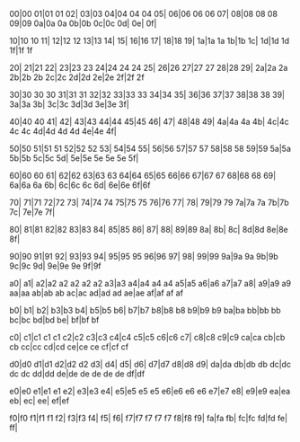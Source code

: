 00|00
01|01 01
02|
03|03
04|04 04 04
05|
06|06 06 06
07|
08|08 08 08
09|09
0a|0a 0a
0b|0b
0c|0c
0d|
0e|
0f|

10|10 10
11|
12|12 12
13|13
14|
15|
16|16
17|
18|18
19|
1a|1a 1a
1b|1b
1c|
1d|1d 1d
1f|1f 1f

20|
21|21
22|
23|23 23
24|24 24 24
25|
26|26
27|27 27
28|28
29|
2a|2a 2a
2b|2b 2b
2c|2c
2d|2d
2e|2e
2f|2f 2f

30|30 30 30
31|31 31
32|32
33|33 33
34|34
35|
36|36
37|37
38|38 38
39|
3a|3a
3b|
3c|3c
3d|3d
3e|3e
3f|

40|40 40
41|
42|
43|43
44|44
45|45
46|
47|
48|48
49|
4a|4a 4a
4b|
4c|4c 4c 4c
4d|4d 4d 4d
4e|4e
4f|

50|50
51|51 51
52|52 52
53|
54|54
55|
56|56
57|57 57
58|58 58
59|59
5a|5a
5b|5b
5c|5c
5d|
5e|5e 5e 5e 5e
5f|

60|60 60
61|
62|62
63|63 63
64|64
65|65
66|66
67|67 67
68|68 68
69|
6a|6a 6a
6b|
6c|6c 6c
6d|
6e|6e
6f|6f

70|
71|71
72|72
73|
74|74 74
75|75 75
76|76
77|
78|
79|79 79
7a|7a 7a
7b|7b
7c|
7e|7e
7f|

80|
81|81
82|82
83|83
84|
85|85
86|
87|
88|
89|89
8a|
8b|
8c|
8d|8d
8e|8e
8f|

90|90
91|91
92|
93|93
94|
95|95 95
96|96
97|
98|
99|99
9a|9a 9a
9b|9b
9c|9c
9d|
9e|9e 9e
9f|9f

a0|
a1|
a2|a2 a2 a2 a2 a2
a3|a3
a4|a4 a4 a4
a5|a5
a6|a6
a7|a7
a8|
a9|a9 a9
aa|aa
ab|ab ab
ac|ac
ad|ad ad
ae|ae
af|af af af

b0|
b1|
b2|
b3|b3
b4|
b5|b5
b6|
b7|b7
b8|b8 b8
b9|b9 b9
ba|ba
bb|bb bb
bc|bc
bd|bd
be|
bf|bf bf

c0|
c1|c1 c1 c1
c2|c2
c3|c3
c4|c4
c5|c5
c6|c6
c7|
c8|c8
c9|c9
ca|ca
cb|cb cb
cc|cc
cd|cd
ce|ce ce
cf|cf cf

d0|d0
d1|d1
d2|d2 d2
d3|
d4|
d5|
d6|
d7|d7
d8|d8
d9|
da|da
db|db db
dc|dc dc dc
dd|dd
de|de de de de de
df|df

e0|e0
e1|e1 e1
e2|
e3|e3
e4|
e5|e5 e5 e5
e6|e6 e6 e6
e7|e7
e8|
e9|e9
ea|ea
eb|
ec|
ee|
ef|ef

f0|f0
f1|f1 f1
f2|
f3|f3
f4|
f5|
f6|
f7|f7 f7 f7 f7
f8|f8
f9|
fa|fa
fb|
fc|fc
fd|fd
fe|
ff|
